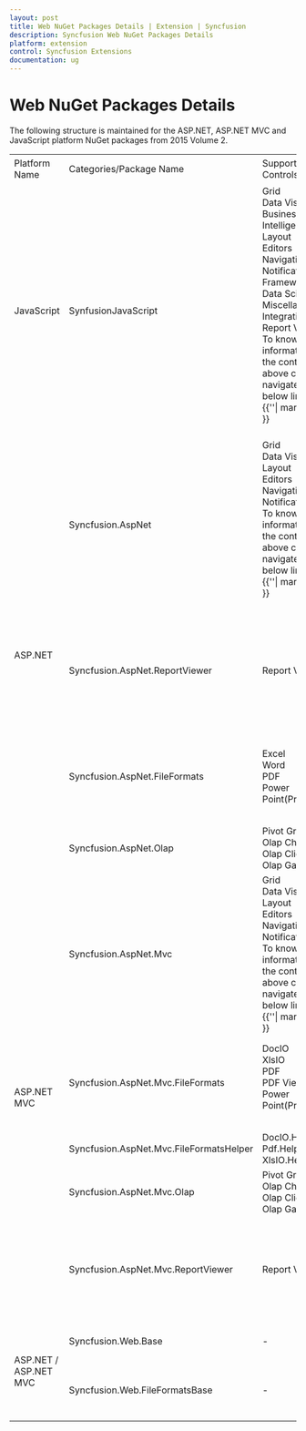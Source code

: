 ```yaml
---
layout: post
title: Web NuGet Packages Details | Extension | Syncfusion
description: Syncfusion Web NuGet Packages Details
platform: extension
control: Syncfusion Extensions
documentation: ug
---
```


# Web NuGet Packages Details

The following structure is maintained for the ASP.NET, ASP.NET MVC and JavaScript platform NuGet packages from 2015 Volume 2.
<table>
	<tr>
		<td colspan="1" rowspan="2">
			Platform Name<br/>
		</td>
		<td colspan="1" rowspan="2">
			Categories/Package Name<br/>
		</td>
		<td colspan="1" rowspan="2">
			Supported Controls<br/>
		</td>
		<td colspan="1" rowspan="2">
			Assemblies<br/>
		</td>
		<td colspan="2" rowspan="1">
			Assets<br/>
		</td>
		<td>
			Dependencies<br/>
		</td>
	</tr>
	<tr>
		<td>
			Scripts<br/>
		</td>
		<td>
			CSS<br/>
		</td>
		<td>
			<br/>
		</td>
	</tr>
	<tr>
		<td>
			JavaScript<br/>
		</td>
		<td>
			SynfusionJavaScript<br/>
		</td>
		<td>
			Grid<br/>Data Visualization<br/>Business Intelligence<br/>Layout<br/>Editors<br/>Navigation<br/>Notification<br/>Framework<br/>Data Science<br/>Miscellaneous<br/>Integration<br/>Report Viewer<br/>To know more information about the controls for above categories navigate the below link.<br/>{{'<http://www.syncfusion.com/products/javascript>'| markdownify }} <br/><br/>
		</td>
		<td>
			-<br/>
		</td>
		<td>
			ej.mobile.all.min.js<br/>ej.unobtrusive.min.js<br/>ej.web.all.min.js<br/>ej.widget.angular.min.js<br/>ej.widget.ko.min.js<br/>ej.widgets.all.min.js<br/>canvg.js<br/>jquery.globalize.min.js<br/>jsrender.min.js<br/>rgbcolor.js <br/><br/>
		</td>
		<td>
			Web and Mobile Themes.<br/>
		</td>
		<td>
			-<br/>
		</td>
	</tr>
	<tr>
		<td colspan="1" rowspan="4">
			ASP.NET<br/>
		</td>
		<td>
			Syncfusion.AspNet<br/>
		</td>
		<td>
			Grid<br/>Data Visualization<br/>Layout<br/>Editors<br/>Navigation<br/>Notification<br/>To know more information about the controls for above categories navigate the below link.<br/> {{'<http://www.syncfusion.com/products/aspnet>'| markdownify }}<br/><br/>
		</td>
		<td>
			EJ.Web<br/>
		</td>
		<td>
			ej.webform.min.js<br/><br/>
		</td>
		<td>
			-<br/>
		</td>
		<td>
			Syncfusion.Web.Base<br/>
		</td>
	</tr>
	<tr>
		<td>
			Syncfusion.AspNet.ReportViewer<br/>
		</td>
		<td>
			Report Viewer<br/>
		</td>
		<td>
			Shared.WPF<br/>RichTextBoxAdv.WPF<br/>Chart.WPF<br/>GridCommon.WPF<br/>Grid.WPF<br/>SfMaps.WPF<br/>ReportControls.WPF<br/>ReportWriter.Base<br/>EJ.ReportViewer<br/>Gauge.WPF<br/>
		</td>
		<td>
			-<br/>
		</td>
		<td>
			-<br/>
		</td>
		<td>
			Syncfusion.AspNet<br/>Syncfusion.Web.Base<br/>Syncfusion.Web.FileFormatsBase<br/>
		</td>
	</tr>
	<tr>
		<td>
			Syncfusion.AspNet.FileFormats<br/>
		</td>
		<td>
			Excel<br/>Word<br/>PDF<br/>Power Point(Preview)<br/>
		</td>
		<td>
			DocToPDFConverter.Base<br/>ExcelToPDFConverter.Base<br/>PresentationToPDFConverter.Base<br/>HtmlConverter.Base<br/>OfficeChartToImageConverter.WPF<br/>ExcelChartToImageConverter.WPF<br/>SfChart.WPF,Shared.WPF<br/>Presentation.Base<br/>
		</td>
		<td>
			-<br/>
		</td>
		<td>
			-<br/>
		</td>
		<td>
			Syncfusion.Web.FileFormatsBase<br/>
		</td>
	</tr>
	<tr>
		<td>
			Syncfusion.AspNet.Olap<br/>
		</td>
		<td>
			Pivot Grid<br/>Olap Chart<br/>Olap Client<br/>Olap Gauge<br/>
		</td>
		<td>
			Olap.Base,EJ.Olap<br/>PivotAnalysis.Base<br/>
		</td>
		<td>
			ej.webform.min.js<br/><br/>
		</td>
		<td>
			-<br/>
		</td>
		<td>
			Syncfusion.Web.Base<br/>Syncfusion.Web.FileFormatsBase<br/>
		</td>
	</tr>
	<tr>
		<td colspan="1" rowspan="5">
			ASP.NET MVC<br/>
		</td>
		<td>
			Syncfusion.AspNet.Mvc<br/>
		</td>
		<td>
			Grid<br/>Data Visualization<br/>Layout<br/>Editors<br/>Navigation<br/>Notification<br/>To know more information about the controls for above categories navigate the below link.<br/>{{'<http://www.syncfusion.com/products/aspnetmvc>'| markdownify }}<br/>
		</td>
		<td>
			DocIO.Helper.Mvc<br/>Pdf.Helper.Mvc<br/>XlsIO.Helper.Mvc<br/>
		</td>
		<td>
			-<br/>
		</td>
		<td>
			-<br/>
		</td>
		<td>
			Syncfusion.AspNet.Mvc.FileFormats<br/>
		</td>
	</tr>
	<tr>
		<td>
			Syncfusion.AspNet.Mvc.FileFormats<br/>
		</td>
		<td>
			DocIO<br/>XlsIO<br/>PDF<br/>PDF Viewer<br/>Power Point(Preview)<br/><br/>
		</td>
		<td>
			DocToPDFConverter.Base<br/>ExcelToPDFConverter.Base<br/>PresentationToPDFConverter.Base<br/>HtmlConverter.Base<br/>OfficeChartToImageConverter.WPF<br/>ExcelChartToImageConverter.WPF<br/>SfChart.WPF,Shared.WPF<br/>Presentation.Base<br/>
		</td>
		<td>
			-<br/>
		</td>
		<td>
			-<br/>
		</td>
		<td>
			Syncfusion.Web.FileFormatsBase<br/>
		</td>
	</tr>
	<tr>
		<td>
			Syncfusion.AspNet.Mvc.FileFormatsHelper<br/>
		</td>
		<td>
			DocIO.Helper.Mvc<br/>Pdf.Helper.Mvc<br/>XlsIO.Helper.Mvc<br/>
		</td>
		<td>
			-<br/>
		</td>
		<td>
			-<br/>
		</td>
		<td>
			-<br/>
		</td>
		<td>
			Syncfusion.AspNet.Mvc.FileFormats<br/>
		</td>
	</tr>
	<tr>
		<td>
			Syncfusion.AspNet.Mvc.Olap<br/>
		</td>
		<td>
			Pivot Grid<br/>Olap Chart<br/>Olap Client<br/>Olap Gauge<br/>
		</td>
		<td>
			Olap.Base<br/>EJ.Olap<br/>PivotAnalysis.Base <br/>
		</td>
		<td>
			-<br/>
		</td>
		<td>
			-<br/>
		</td>
		<td>
			Syncfusion.Web.Base<br/>Syncfusion.Web.FileFormatsBase<br/><br/>
		</td>
	</tr>
	<tr>
		<td>
			Syncfusion.AspNet.Mvc.ReportViewer<br/>
		</td>
		<td>
			Report Viewer<br/>
		</td>
		<td>
			Shared.WPF<br/>RichTextBoxAdv.WPF<br/>Chart.WPF<br/>GridCommon.WPF<br/>Grid.WPF<br/>SfMaps.WPF<br/>ReportControls.WPF<br/>ReportWriter.Base<br/>EJ.ReportViewer,Gauge.WPF<br/>
		</td>
		<td>
			-<br/>
		</td>
		<td>
			-<br/>
		</td>
		<td>
			Syncfusion.Web.FileFormatsBase<br/>Syncfusion.Web.Base<br/>Syncfusion.AspNet.Mvc<br/>
		</td>
	</tr>
	<tr>
		<td colspan="1" rowspan="2">
			ASP.NET / ASP.NET MVC<br/>
		</td>
		<td>
			Syncfusion.Web.Base<br/>
		</td>
		<td>
			-<br/>
		</td>
		<td>
			Linq.Base<br/>EJ<br/>EJ.Export<br/>
		</td>
		<td>
			-<br/>
		</td>
		<td>
			-<br/>
		</td>
		<td>
			Syncfusion.JavaScript<br/>
		</td>
	</tr>
	<tr>
		<td>
			Syncfusion.Web.FileFormatsBase<br/>
		</td>
		<td>
			-<br/>
		</td>
		<td>
			Compression.Base<br/>XlsIO.Base<br/>Pdf.Base<br/>DocIO.Base<br/>OfficeChart.Base<br/>
		</td>
		<td>
			-<br/>
		</td>
		<td>
			-<br/>
		</td>
		<td>
			<br/><br/>-<br/>
		</td>
	</tr>
</table>